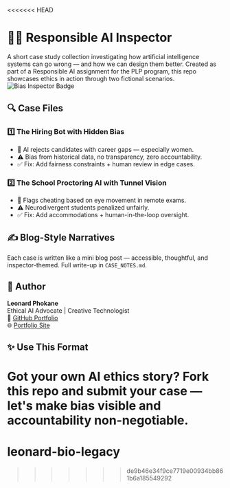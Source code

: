 <<<<<<< HEAD
# 🕵️‍♂️ Responsible AI Inspector

A short case study collection investigating how artificial intelligence systems can go wrong — and how we can design them better. Created as part of a Responsible AI assignment for the PLP program, this repo showcases ethics in action through two fictional scenarios.
![Bias Inspector Badge](assets/bias_inspector_badge.png)

## 🔍 Case Files

### 1️⃣ The Hiring Bot with Hidden Bias
- 📌 AI rejects candidates with career gaps — especially women.
- ⚠️ Bias from historical data, no transparency, zero accountability.
- ✅ Fix: Add fairness constraints + human review in edge cases.

### 2️⃣ The School Proctoring AI with Tunnel Vision
- 📌 Flags cheating based on eye movement in remote exams.
- ⚠️ Neurodivergent students penalized unfairly.
- ✅ Fix: Add accommodations + human-in-the-loop oversight.

## ✍️ Blog-Style Narratives
Each case is written like a mini blog post — accessible, thoughtful, and inspector-themed. Full write-up in `CASE_NOTES.md`.

## 👤 Author
**Leonard Phokane**  
Ethical AI Advocate | Creative Technologist  
🔗 [GitHub Portfolio](https://github.com/leonardphokane)  
🌐 [Portfolio Site](https://phokane-creative-code.lovable.app/)

## ✨ Use This Format
Got your own AI ethics story? Fork this repo and submit your case — let's make bias visible and accountability non-negotiable.
=======
# leonard-bio-legacy
>>>>>>> de9b46e34f9ce7719e00934bb861b6a185549292
